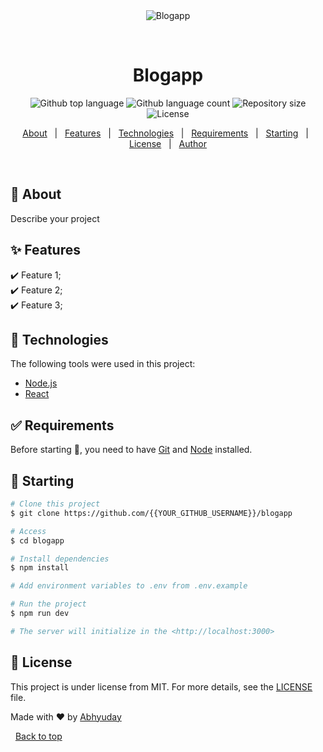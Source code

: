 <div align="center" id="top"> 
  <img src="./.github/app.gif" alt="Blogapp" />

  &#xa0;

  <!-- <a href="https://blogapp.netlify.app">Demo</a> -->
</div>

<h1 align="center">Blogapp</h1>

<p align="center">
  <img alt="Github top language" src="https://img.shields.io/github/languages/top/{{YOUR_GITHUB_USERNAME}}/blogapp?color=56BEB8">

  <img alt="Github language count" src="https://img.shields.io/github/languages/count/{{YOUR_GITHUB_USERNAME}}/blogapp?color=56BEB8">

  <img alt="Repository size" src="https://img.shields.io/github/repo-size/{{YOUR_GITHUB_USERNAME}}/blogapp?color=56BEB8">

  <img alt="License" src="https://img.shields.io/github/license/{{YOUR_GITHUB_USERNAME}}/blogapp?color=56BEB8">

  <!-- <img alt="Github issues" src="https://img.shields.io/github/issues/{{YOUR_GITHUB_USERNAME}}/blogapp?color=56BEB8" /> -->

  <!-- <img alt="Github forks" src="https://img.shields.io/github/forks/{{YOUR_GITHUB_USERNAME}}/blogapp?color=56BEB8" /> -->

  <!-- <img alt="Github stars" src="https://img.shields.io/github/stars/{{YOUR_GITHUB_USERNAME}}/blogapp?color=56BEB8" /> -->
</p>

<!-- Status -->

<!-- <h4 align="center"> 
	🚧  Blogapp 🚀 Under construction...  🚧
</h4> 

<hr> -->

<p align="center">
  <a href="#dart-about">About</a> &#xa0; | &#xa0; 
  <a href="#sparkles-features">Features</a> &#xa0; | &#xa0;
  <a href="#rocket-technologies">Technologies</a> &#xa0; | &#xa0;
  <a href="#white_check_mark-requirements">Requirements</a> &#xa0; | &#xa0;
  <a href="#checkered_flag-starting">Starting</a> &#xa0; | &#xa0;
  <a href="#memo-license">License</a> &#xa0; | &#xa0;
  <a href="https://github.com/{{YOUR_GITHUB_USERNAME}}" target="_blank">Author</a>
</p>

<br>

## :dart: About ##

Describe your project

## :sparkles: Features ##

:heavy_check_mark: Feature 1;\
:heavy_check_mark: Feature 2;\
:heavy_check_mark: Feature 3;

## :rocket: Technologies ##

The following tools were used in this project:

- [Node.js](https://nodejs.org/en/)
- [React](https://pt-br.reactjs.org/)

## :white_check_mark: Requirements ##

Before starting :checkered_flag:, you need to have [Git](https://git-scm.com) and [Node](https://nodejs.org/en/) installed.

## :checkered_flag: Starting ##

```bash
# Clone this project
$ git clone https://github.com/{{YOUR_GITHUB_USERNAME}}/blogapp

# Access
$ cd blogapp

# Install dependencies
$ npm install

# Add environment variables to .env from .env.example

# Run the project
$ npm run dev

# The server will initialize in the <http://localhost:3000>
```

## :memo: License ##

This project is under license from MIT. For more details, see the [LICENSE](LICENSE.md) file.


Made with :heart: by <a href="https://github.com/abhyuday911" target="_blank">Abhyuday</a>

&#xa0;
<a href="#top">Back to top</a>
